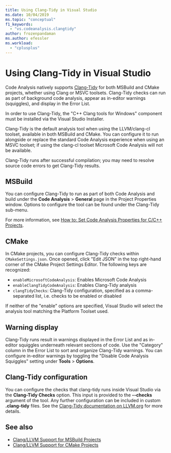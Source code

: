 ```yaml
---
title: Using Clang-Tidy in Visual Studio
ms.date: 10/04/2019
ms.topic: "conceptual"
f1_keywords:
  - "vs.codeanalysis.clangtidy"
author: frozenpandaman
ms.author: efessler
ms.workload:
  - "cplusplus"
---
```

# Using Clang-Tidy in Visual Studio

Code Analysis natively supports [Clang-Tidy](https://clang.llvm.org/extra/clang-tidy/) for both MSBuild and CMake projects, whether using Clang or MSVC toolsets. Clang-Tidy checks can run as part of background code analysis, appear as in-editor warnings (squiggles), and display in the Error List.

In order to use Clang-Tidy, the "C++ Clang tools for Windows" component must be installed via the Visual Studio Installer.

Clang-Tidy is the default analysis tool when using the LLVM/clang-cl toolset, available in both MSBuild and CMake. You can configure it to run alongside or replace the standard Code Analysis experience when using an MSVC toolset; if using the clang-cl toolset Microsoft Code Analysis will not be available.

Clang-Tidy runs after successful compilation; you may need to resolve source code errors to get Clang-Tidy results.


## MSBuild

You can configure Clang-Tidy to run as part of both Code Analysis and build under the **Code Analysis** > **General** page in the Project Properties window. Options to configure the tool can be found under the Clang-Tidy sub-menu.

For more information, see [How to: Set Code Analysis Properties for C/C++ Projects](../code-quality/how-to-set-code-analysis-properties-for-c-cpp-projects.md).

## CMake

In CMake projects, you can configure Clang-Tidy checks within `CMakeSettings.json`. Once opened, click "Edit JSON" in the top right-hand corner of the CMake Project Settings Editor. The following keys are recognized:

- `enableMicrosoftCodeAnalysis`: Enables Microsoft Code Analysis
- `enableClangTidyCodeAnalysis`: Enables Clang-Tidy analysis
- `clangTidyChecks`: Clang-Tidy configuration, specified as a comma-separated list, i.e. checks to be enabled or disabled

If neither of the "enable" options are specified, Visual Studio will select the analysis tool matching the Platform Toolset used.

## Warning display

Clang-Tidy runs result in warnings displayed in the Error List and as in-editor squiggles underneath relevant sections of code. Use the "Category" column in the Error List to sort and organize Clang-Tidy warnings. You can configure in-editor warnings by toggling the "Disable Code Analysis Squiggles" setting under **Tools** > **Options**.

## Clang-Tidy configuration

You can configure the checks that clang-tidy runs inside Visual Studio via the **Clang-Tidy Checks** option. This input is provided to the **--checks** argument of the tool. Any further configuration can be included in custom **.clang-tidy** files. See the [Clang-Tidy documentation on LLVM.org](https://clang.llvm.org/extra/clang-tidy/) for more details.

## See also

- [Clang/LLVM Support for MSBuild Projects](https://devblogs.microsoft.com/cppblog/clang-llvm-support-for-msbuild-projects/)
- [Clang/LLVM Support for CMake Projects](https://devblogs.microsoft.com/cppblog/visual-studio-cmake-support-clang-llvm-cmake-3-14-vcpkg-and-performance-improvements/)
